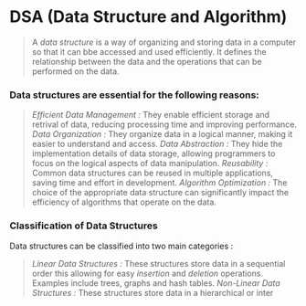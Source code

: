 # DSA (Data Structure and Algorithm)

> A *data structure* is a way of organizing and storing data in a computer so that it can bbe accessed and used efficiently. It defines the relationship between the data and the operations that can be performed on the data.

### Data structures are essential for the following reasons:

> *Efficient Data Management :* They enable efficient storage and retrival of data, reducing processing time and improving performance.
> *Data Organization :* They organize data in a logical manner, making it easier to understand and access.
> *Data Abstraction :* They hide the implementation details of data storage, allowing programmers to focus on the logical aspects of data manipulation.
> *Reusability :* Common data structures can be reused in multiple applications, saving time and effort in development.
> *Algorithm Optimization :* The choice of the appropriate data structure can significantly impact the efficiency of algorithms that operate on the data.

### Classification of Data Structures

Data structures can be classified into two main categories :

> *Linear Data Structures :* These structures store data in a sequential order this allowing for easy *insertion* and *deletion* operations. Examples include trees, graphs and hash tables.
> *Non-Linear Data Structures :* These structures store data in a hierarchical or inter
